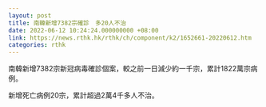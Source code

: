 ```yaml
---
layout: post
title: 南韓新增7382宗確診　多20人不治
date: 2022-06-12 10:24:24.000000000 +08:00
link: https://news.rthk.hk/rthk/ch/component/k2/1652661-20220612.htm
categories: rthk
---
```


南韓新增7382宗新冠病毒確診個案，較之前一日減少約一千宗，累計1822萬宗病例。

新增死亡病例20宗，累計超過2萬4千多人不治。

